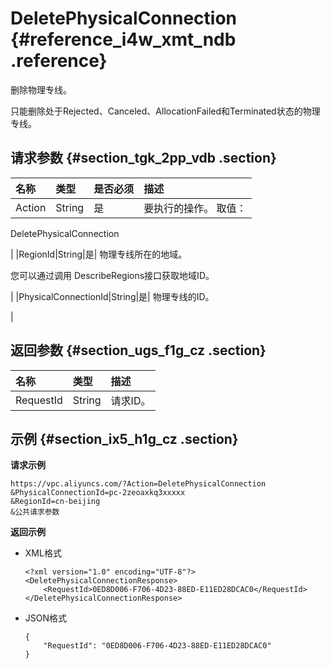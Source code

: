 # DeletePhysicalConnection {#reference_i4w_xmt_ndb .reference}

删除物理专线。

只能删除处于Rejected、Canceled、AllocationFailed和Terminated状态的物理专线。

## 请求参数 {#section_tgk_2pp_vdb .section}

|名称|类型|是否必须|描述|
|:-|:-|:---|:-|
|Action|String|是| 要执行的操作。 取值：

 DeletePhysicalConnection

 |
|RegionId|String|是| 物理专线所在的地域。

 您可以通过调用 DescribeRegions接口获取地域ID。

 |
|PhysicalConnectionId|String|是| 物理专线的ID。

 |

## 返回参数 {#section_ugs_f1g_cz .section}

|名称|类型|描述|
|:-|:-|:-|
|RequestId|String|请求ID。|

## 示例 {#section_ix5_h1g_cz .section}

**请求示例**

``` {#createVPCpub}
https://vpc.aliyuncs.com/?Action=DeletePhysicalConnection
&PhysicalConnectionId=pc-2zeoaxkq3xxxxx
&RegionId=cn-beijing
&公共请求参数
```

**返回示例**

-   XML格式

    ```
    <?xml version="1.0" encoding="UTF-8"?>
    <DeletePhysicalConnectionResponse>
        <RequestId>0ED8D006-F706-4D23-88ED-E11ED28DCAC0</RequestId>
    </DeletePhysicalConnectionResponse>
    ```

-   JSON格式

    ```
    { 
        "RequestId": "0ED8D006-F706-4D23-88ED-E11ED28DCAC0"
    }
    ```


